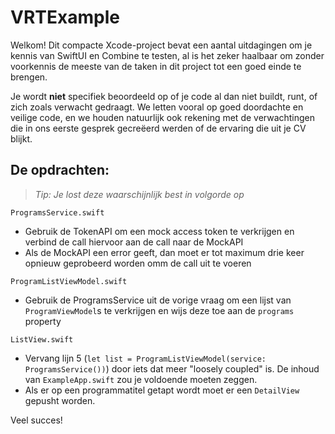 # VRTExample

Welkom! Dit compacte Xcode-project bevat een aantal uitdagingen om je kennis van SwiftUI en Combine te testen, al is het zeker haalbaar om zonder voorkennis de meeste van de taken in dit project tot een goed einde te brengen.

Je wordt **niet** specifiek beoordeeld op of je code al dan niet buildt, runt, of zich zoals verwacht gedraagt. We letten vooral op goed doordachte en veilige code, en we houden natuurlijk ook rekening met de verwachtingen die in ons eerste gesprek gecreëerd werden of de ervaring die uit je CV blijkt.

## De opdrachten:

> *Tip: Je lost deze waarschijnlijk best in volgorde op*

`ProgramsService.swift`

-  Gebruik de TokenAPI om een mock access token te verkrijgen en verbind de call hiervoor aan de call naar de MockAPI
-  Als de MockAPI een error geeft, dan moet er tot maximum drie keer opnieuw geprobeerd worden omm de call uit te voeren

`ProgramListViewModel.swift`

-  Gebruik de ProgramsService uit de vorige vraag om een lijst van `ProgramViewModel`s te verkrijgen en wijs deze toe aan de `programs` property

`ListView.swift`

- Vervang lijn 5 (`let list = ProgramListViewModel(service: ProgramsService())`) door iets dat meer "loosely coupled" is. De inhoud van `ExampleApp.swift` zou je voldoende moeten zeggen.
- Als er op een programmatitel getapt wordt moet er een `DetailView` gepusht worden.

Veel succes!
